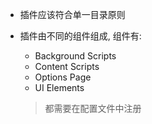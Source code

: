 * 插件应该符合单一目录原则

* 插件由不同的组件组成, 组件有:

  * Background Scripts
  * Content Scripts
  * Options Page
  * UI Elements

  > 都需要在配置文件中注册